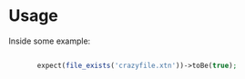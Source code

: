 
Usage
=====

Inside some example:

```php

       expect(file_exists('crazyfile.xtn'))->toBe(true);

```

